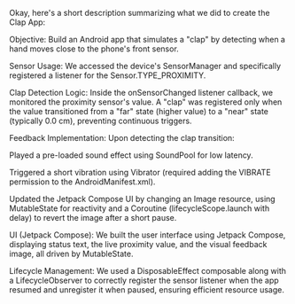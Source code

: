 Okay, here's a short description summarizing what we did to create the Clap App:

Objective: Build an Android app that simulates a "clap" by detecting when a hand moves close to the phone's front sensor.

Sensor Usage: We accessed the device's SensorManager and specifically registered a listener for the Sensor.TYPE_PROXIMITY.

Clap Detection Logic: Inside the onSensorChanged listener callback, we monitored the proximity sensor's value. A "clap" was registered only when the value transitioned from a "far" state (higher value) to a "near" state (typically 0.0 cm), preventing continuous triggers.

Feedback Implementation: Upon detecting the clap transition:

Played a pre-loaded sound effect using SoundPool for low latency.

Triggered a short vibration using Vibrator (required adding the VIBRATE permission to the AndroidManifest.xml).

Updated the Jetpack Compose UI by changing an Image resource, using MutableState for reactivity and a Coroutine (lifecycleScope.launch with delay) to revert the image after a short pause.

UI (Jetpack Compose): We built the user interface using Jetpack Compose, displaying status text, the live proximity value, and the visual feedback image, all driven by MutableState.

Lifecycle Management: We used a DisposableEffect composable along with a LifecycleObserver to correctly register the sensor listener when the app resumed and unregister it when paused, ensuring efficient resource usage.
